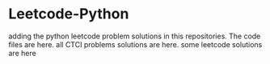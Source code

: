 # Leetcode-Python
adding the python leetcode problem solutions in this repositories. 
The code files are here.
all CTCI problems solutions are here.
some leetcode solutions are here











































































































































































































